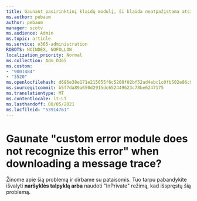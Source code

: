 ```yaml
---
title: Gaunant pasirinktinį klaidų modulį, ši klaida neatpažįstama atsisiunčiant pranešimų sekimą?
ms.author: pebaum
author: pebaum
manager: scotv
ms.audience: Admin
ms.topic: article
ms.service: o365-administration
ROBOTS: NOINDEX, NOFOLLOW
localization_priority: Normal
ms.collection: Adm_O365
ms.custom:
- "9001484"
- "3520"
ms.openlocfilehash: d686e38e171e215055f6c5200f02bf52ad4ebc1c0fb502e86c9515a8658e0904
ms.sourcegitcommit: b5f7da89a650d2915dc652449623c78be6247175
ms.translationtype: MT
ms.contentlocale: lt-LT
ms.lasthandoff: 08/05/2021
ms.locfileid: "53914761"
---
```

# <a name="getting-custom-error-module-does-not-recognize-this-error-when-downloading-a-message-trace"></a>Gaunate "custom error module does not recognize this error" when downloading a message trace?

Žinome apie šią problemą ir dirbame su pataisomis.  Tuo tarpu pabandykite išvalyti **naršyklės talpyklą arba** naudoti "InPrivate" režimą, kad išspręstų šią problemą.